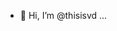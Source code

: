 - 👋 Hi, I’m @thisisvd ... 

<!---
thisisvd/thisisvd is a ✨ special ✨ repository because its `README.md` (this file) appears on your GitHub profile.
You can click the Preview link to take a look at your changes.
--->
